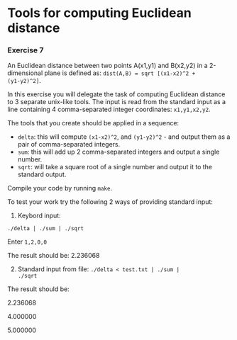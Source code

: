 # Tools for computing Euclidean distance
### Exercise 7
An Euclidean distance between two points A(x1,y1) and B(x2,y2) in a 2-dimensional plane is defined as:
<code>dist(A,B) = sqrt [(x1-x2)^2 + (y1-y2)^2]</code>.

In this exercise you will delegate the task of computing Euclidean distance to 3 separate unix-like tools.
The input is read from the standard input as a line containing 4 comma-separated integer coordinates:
<code>x1,y1,x2,y2</code>.

The tools that you create should be applied in a sequence:
* <code>delta</code>: this will compute <code>(x1-x2)^2</code>, and <code>(y1-y2)^2</code> - and output them as a pair of comma-separated integers.
* <code>sum</code>: this will add up 2 comma-separated integers and output a single number.
* <code>sqrt</code>: will take a square root of a single number and output it to the standard output.

Compile your code by running <code>make</code>.

To test your work try the following 2 ways of providing standard input:

1. Keybord input:

<code>./delta | ./sum | ./sqrt</code>

Enter <code>1,2,0,0</code>

The result should be: 2.236068


2. Standard input from file:
<code>./delta < test.txt | ./sum | ./sqrt</code>

The result should be:

2.236068

4.000000

5.000000





